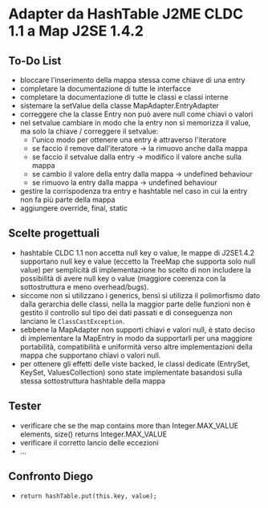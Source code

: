 # Adapter da HashTable J2ME CLDC 1.1 a Map J2SE 1.4.2

## To-Do List
- bloccare l'inserimento della mappa stessa come chiave di una entry
- completare la documentazione di tutte le interfacce
- completare la documentazione di tutte le classi e classi interne
- sistemare la setValue della classe MapAdapter.EntryAdapter
- correggere che la classe Entry non può avere null come chiavi o valori
- nel setvalue cambiare in modo che la entry non si memorizza il value, ma solo la chiave / correggere il setvalue:
  - l'unico modo per ottenere una entry è attraverso l'iteratore
  - se faccio il remove dall'iteratore -> la rimuovo anche dalla mappa
  - se faccio il setvalue dalla entry -> modifico il valore anche sulla mappa
  - se cambio il valore della entry dalla mappa -> undefined behaviour
  - se rimuovo la entry dalla mappa -> undefined behaviour
- gestire la corrispodenza tra entry e hashtable nel caso in cui la entry non fa più parte della mappa
- aggiungere override, final, static

## Scelte progettuali
- hashtable CLDC 1.1 non accetta null key o value, le mappe di J2SE1.4.2 supportano null key e value (eccetto la TreeMap che supporta solo null value) per semplicità di implementazione ho scelto di non includere la possibilità di avere null key o value (maggiore coerenza con la sottostruttura e meno overhead/bugs).
- siccome non si utilizzano i generics, bensì si utilizza il polimorfismo dato dalla gerarchia delle classi, nella la maggior parte delle funzioni non è gestito il controllo sul tipo dei dati passati e di conseguenza non lanciano le ``ClassCastException``.
- sebbene la MapAdapter non supporti chiavi e valori null, è stato deciso di implementare la MapEntry in modo da supportarli per una maggiore portabilità, compatibilità e uniformità verso altre implementazioni della mappa che supportano chiavi o valori null.
- per ottenere gli effetti delle viste backed, le classi dedicate (EntrySet, KeySet, ValuesCollection) sono state implementate basandosi sulla stessa sottostruttura hashtable della mappa

## Tester
- verificare che se the map contains more than Integer.MAX_VALUE elements, size() returns Integer.MAX_VALUE
- verificare il corretto lancio delle eccezioni
- ...

## Confronto Diego
- ``return hashTable.put(this.key, value);``


